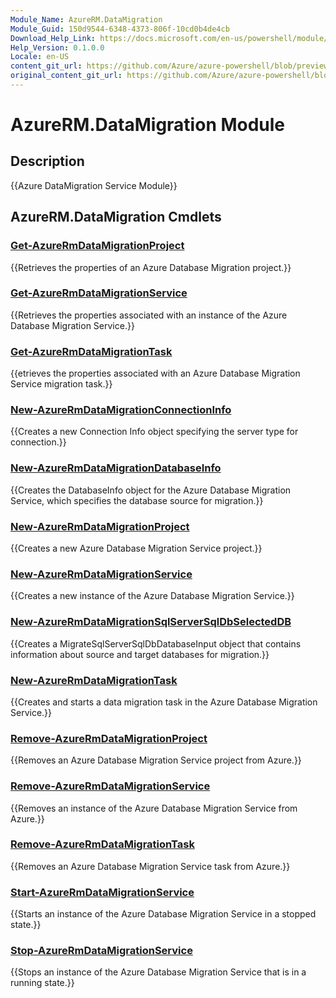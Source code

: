 ```yaml
---
Module_Name: AzureRM.DataMigration
Module_Guid: 150d9544-6348-4373-806f-10cd0b4de4cb
Download_Help_Link: https://docs.microsoft.com/en-us/powershell/module/azurerm.datamigration
Help_Version: 0.1.0.0
Locale: en-US
content_git_url: https://github.com/Azure/azure-powershell/blob/preview/src/ResourceManager/DataMigration/Commands.DataMigration/help/AzureRM.DataMigration.md
original_content_git_url: https://github.com/Azure/azure-powershell/blob/preview/src/ResourceManager/DataMigration/Commands.DataMigration/help/AzureRM.DataMigration.md
---
```


# AzureRM.DataMigration Module
## Description
{{Azure DataMigration Service Module}}

## AzureRM.DataMigration Cmdlets
### [Get-AzureRmDataMigrationProject](Get-AzureRmDataMigrationProject.md)
{{Retrieves the properties of an Azure Database Migration project.}}

### [Get-AzureRmDataMigrationService](Get-AzureRmDataMigrationService.md)
{{Retrieves the properties associated with an instance of the Azure Database Migration Service.}}

### [Get-AzureRmDataMigrationTask](Get-AzureRmDataMigrationTask.md)
{{etrieves the properties associated with an Azure Database Migration Service migration task.}}

### [New-AzureRmDataMigrationConnectionInfo](New-AzureRmDataMigrationConnectionInfo.md)
{{Creates a new Connection Info object specifying the server type for connection.}}

### [New-AzureRmDataMigrationDatabaseInfo](New-AzureRmDataMigrationDatabaseInfo.md)
{{Creates the DatabaseInfo object for the Azure Database Migration Service, which specifies the database source for migration.}}

### [New-AzureRmDataMigrationProject](New-AzureRmDataMigrationProject.md)
{{Creates a new Azure Database Migration Service project.}}

### [New-AzureRmDataMigrationService](New-AzureRmDataMigrationService.md)
{{Creates a new instance of the Azure Database Migration Service.}}

### [New-AzureRmDataMigrationSqlServerSqlDbSelectedDB](New-AzureRmDataMigrationSqlServerSqlDbSelectedDB.md)
{{Creates a MigrateSqlServerSqlDbDatabaseInput object that contains information about source and target databases for migration.}}

### [New-AzureRmDataMigrationTask](New-AzureRmDataMigrationTask.md)
{{Creates and starts a data migration task in the Azure Database Migration Service.}}

### [Remove-AzureRmDataMigrationProject](Remove-AzureRmDataMigrationProject.md)
{{Removes an Azure Database Migration Service project from Azure.}}

### [Remove-AzureRmDataMigrationService](Remove-AzureRmDataMigrationService.md)
{{Removes an instance of the Azure Database Migration Service from Azure.}}

### [Remove-AzureRmDataMigrationTask](Remove-AzureRmDataMigrationTask.md)
{{Removes an Azure Database Migration Service task from Azure.}}

### [Start-AzureRmDataMigrationService](Start-AzureRmDataMigrationService.md)
{{Starts an instance of the Azure Database Migration Service in a stopped state.}}

### [Stop-AzureRmDataMigrationService](Stop-AzureRmDataMigrationService.md)
{{Stops an instance of the Azure Database Migration Service that is in a running state.}}

